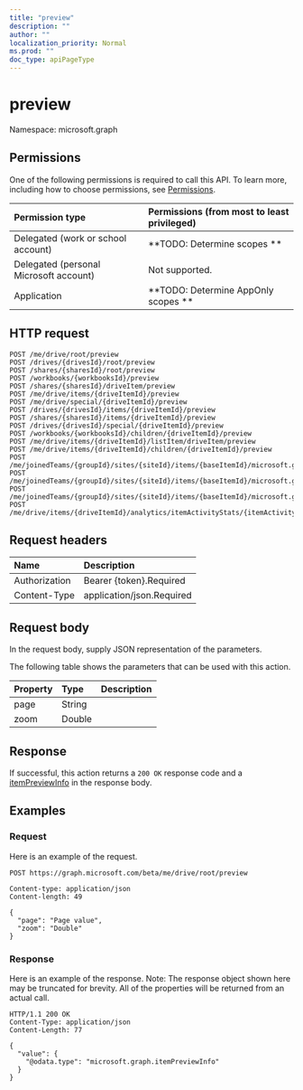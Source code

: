 ```yaml
---
title: "preview"
description: ""
author: ""
localization_priority: Normal
ms.prod: ""
doc_type: apiPageType
---
```


# preview

Namespace: microsoft.graph



## Permissions
One of the following permissions is required to call this API. To learn more, including how to choose permissions, see [Permissions](/concepts/permissions-reference.md).

|Permission type|Permissions (from most to least privileged)|
|:---|:---|
|Delegated (work or school account)|**TODO: Determine scopes **|
|Delegated (personal Microsoft account)|Not supported.|
|Application|**TODO: Determine AppOnly scopes **|

## HTTP request
<!-- {
  "blockType": "ignored"
}
-->
``` http
POST /me/drive/root/preview
POST /drives/{drivesId}/root/preview
POST /shares/{sharesId}/root/preview
POST /workbooks/{workbooksId}/preview
POST /shares/{sharesId}/driveItem/preview
POST /me/drive/items/{driveItemId}/preview
POST /me/drive/special/{driveItemId}/preview
POST /drives/{drivesId}/items/{driveItemId}/preview
POST /shares/{sharesId}/items/{driveItemId}/preview
POST /drives/{drivesId}/special/{driveItemId}/preview
POST /workbooks/{workbooksId}/children/{driveItemId}/preview
POST /me/drive/items/{driveItemId}/listItem/driveItem/preview
POST /me/drive/items/{driveItemId}/children/{driveItemId}/preview
POST /me/joinedTeams/{groupId}/sites/{siteId}/items/{baseItemId}/microsoft.graph.sharedDriveItem/root/preview
POST /me/joinedTeams/{groupId}/sites/{siteId}/items/{baseItemId}/microsoft.graph.sharedDriveItem/driveItem/preview
POST /me/joinedTeams/{groupId}/sites/{siteId}/items/{baseItemId}/microsoft.graph.sharedDriveItem/items/{driveItemId}/preview
POST /me/drive/items/{driveItemId}/analytics/itemActivityStats/{itemActivityStatId}/activities/{itemActivityId}/driveItem/preview
```

## Request headers
|Name|Description|
|:---|:---|
|Authorization|Bearer {token}.Required|
|Content-Type|application/json.Required|

## Request body
In the request body, supply JSON representation of the parameters.

The following table shows the parameters that can be used with this action.

|Property|Type|Description|
|:---|:---|:---|
|page|String||
|zoom|Double||



## Response
If successful, this action returns a `200 OK` response code and a [itemPreviewInfo](../resources/itempreviewinfo.md) in the response body.

## Examples

### Request
Here is an example of the request.
<!-- {
  "blockType": "request",
  "name": "driveitem_preview"
}
-->
``` http
POST https://graph.microsoft.com/beta/me/drive/root/preview

Content-type: application/json
Content-length: 49

{
  "page": "Page value",
  "zoom": "Double"
}
```

### Response
Here is an example of the response. Note: The response object shown here may be truncated for brevity. All of the properties will be returned from an actual call.
<!-- {
  "blockType": "response",
  "truncated": true,
  "@odata.type": "microsoft.graph.itempreviewinfo"
}
-->
``` http
HTTP/1.1 200 OK
Content-Type: application/json
Content-Length: 77

{
  "value": {
    "@odata.type": "microsoft.graph.itemPreviewInfo"
  }
}
```

